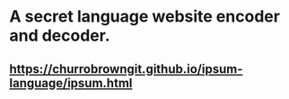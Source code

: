 # A secret language website encoder and decoder.

## https://churrobrowngit.github.io/ipsum-language/ipsum.html
